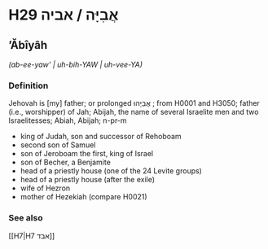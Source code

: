 # H29 אֲבִיָּה / אביה

## ʼĂbîyâh

_(ab-ee-yaw' | uh-bih-YAW | uh-vee-YA)_

### Definition

Jehovah is [my] father; or prolonged אֲבִיָּהוּ ; from H0001 and H3050; father (i.e., worshipper) of Jah; Abijah, the name of several Israelite men and two Israelitesses; Abiah, Abijah; n-pr-m

- king of Judah, son and successor of Rehoboam
- second son of Samuel
- son of Jeroboam the first, king of Israel
- son of Becher, a Benjamite
- head of a priestly house (one of the 24 Levite groups)
- head of a priestly house (after the exile)
- wife of Hezron
- mother of Hezekiah (compare H0021)

### See also

[[H7|H7 אבד]]
